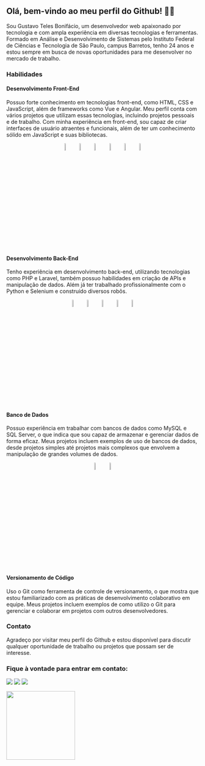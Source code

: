 
   <link rel="stylesheet" type='text/css' href="https://cdn.jsdelivr.net/gh/devicons/devicon@latest/devicon.min.css" />
          
   <h2>Olá, bem-vindo ao meu perfil do Github! 👨‍💻</h2>
    <p>Sou Gustavo Teles Bonifácio, um desenvolvedor web apaixonado por tecnologia e com ampla experiência em diversas
        tecnologias e ferramentas. Formado em Análise e Desenvolvimento de Sistemas pelo Instituto Federal de Ciências e
        Tecnologia de São Paulo, campus Barretos, tenho 24 anos e estou sempre em busca de novas oportunidades para me
        desenvolver no mercado de trabalho.</p>
    <h3>Habilidades </h3>
    <h4>Desenvolvimento Front-End</h4>
    <p>Possuo forte conhecimento em tecnologias front-end, como HTML, CSS e JavaScript, além de frameworks como Vue e
        Angular. Meu perfil conta com vários projetos que utilizam essas tecnologias, incluindo projetos pessoais e de
        trabalho. Com minha experiência em front-end, sou capaz de criar interfaces de usuário atraentes e funcionais,
        além de ter um conhecimento sólido em JavaScript e suas bibliotecas.</p>
   <p align='center'>
         <img width="7%" height="auto" src="https://cdn.jsdelivr.net/gh/devicons/devicon@latest/icons/html5/html5-original.svg" />
         <img width="7%" height="auto" src="https://cdn.jsdelivr.net/gh/devicons/devicon@latest/icons/vuejs/vuejs-original-wordmark.svg" />
         <img width="7%" height="auto" src="https://cdn.jsdelivr.net/gh/devicons/devicon@latest/icons/css3/css3-original.svg" />
         <img width="7%" height="auto" src="https://cdn.jsdelivr.net/gh/devicons/devicon@latest/icons/javascript/javascript-original.svg" />
         <img width="7%" height="auto" src="https://cdn.jsdelivr.net/gh/devicons/devicon@latest/icons/angular/angular-original.svg" />
         <img width="7%" height="auto" src="https://cdn.jsdelivr.net/gh/devicons/devicon@latest/icons/typescript/typescript-original.svg" />
   </p>
    <h4>Desenvolvimento Back-End</h4>
    <p>Tenho experiência em desenvolvimento back-end, utilizando tecnologias como PHP e Laravel, também
        possuo habilidades em criação de APIs e manipulação de dados. Além já ter trabalhado profissionalmente com o Python e Selenium e construído diversos robôs.
    </p>
  <p align='center'>
         <img width="7%" height="auto" src="https://cdn.jsdelivr.net/gh/devicons/devicon@latest/icons/php/php-original.svg" />
         <img width="7%" height="auto" src="https://cdn.jsdelivr.net/gh/devicons/devicon@latest/icons/laravel/laravel-original-wordmark.svg" />
         <img width="7%" height="auto" src="https://cdn.jsdelivr.net/gh/devicons/devicon@latest/icons/python/python-original.svg" />
         <img width="7%" height="auto" src="https://cdn.jsdelivr.net/gh/devicons/devicon@latest/icons/linux/linux-original.svg" />
         <img width="7%" height="auto" src="https://cdn.jsdelivr.net/gh/devicons/devicon@latest/icons/ubuntu/ubuntu-original.svg" />
   </p>
    <h4>Banco de Dados</h4>
    <p>Possuo experiência em trabalhar com bancos de dados como MySQL e SQL Server, o que indica que sou capaz de
        armazenar e gerenciar dados de forma eficaz. Meus projetos incluem exemplos de uso de bancos de dados, desde
        projetos simples até projetos mais complexos que envolvem a manipulação de grandes volumes de dados.
    </p>
   <p align='center'>
      <img width="7%" height="auto" src="https://cdn.jsdelivr.net/gh/devicons/devicon@latest/icons/mysql/mysql-original-wordmark.svg" />
      <img width="7%" height="auto" src="https://cdn.jsdelivr.net/gh/devicons/devicon@latest/icons/microsoftsqlserver/microsoftsqlserver-original-wordmark.svg" />   
   </p>
        
 <h4>Versionamento de Código</h4>
    <p>Uso o Git como ferramenta de controle de versionamento, o que mostra que estou familiarizado com as práticas de
        desenvolvimento colaborativo em equipe. Meus projetos incluem exemplos de como utilizo o Git para gerenciar e
        colaborar em projetos com outros desenvolvedores.</p>
    <h3>Contato</h3>
    <p>Agradeço por visitar meu perfil do Github e estou disponível para discutir qualquer oportunidade de trabalho ou
        projetos que possam ser de interesse.</p>
   <h3>Fique à vontade para entrar em contato:</h3>
   <p>
      <a href = "mailto:gustavo_bonifacio2020@outlook.com"><img loading="lazy" src="https://img.shields.io/badge/Email-296bce?style=for-the-badge&logo=outlook&logoColor=white" target="_blank"></a>
      <a href="https://www.linkedin.com/in/guzztavo2/" target="_blank"><img loading="lazy" src="https://img.shields.io/badge/-LinkedIn-%230077B5?style=for-the-badge&logo=linkedin&logoColor=white" target="_blank"></a>   
       <a href="https://www.linkedin.com/in/guzztavo2/" target="_blank"><img loading="lazy" src="https://img.shields.io/badge/-Portf%C3%B3lio-%230077B5?style=for-the-badge" target="_blank"></a>
   </p>

<div width="100%">
   <a href="https://github.com/guzztavo2">
   <img loading="lazy" height="180em" src="https://github-readme-stats.vercel.app/api/top-langs/?username=guzztavo2&layout=compact&langs_count=7&theme=dracula"/>
</div>
